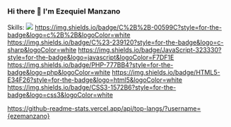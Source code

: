 ### Hi there 👋 I'm Ezequiel Manzano



Skills:
<img src="https://img.shields.io/badge/C%2B%2B-00599C?style=for-the-badge&logo=c%2B%2B&logoColor=white" />
https://img.shields.io/badge/C%2B%2B-00599C?style=for-the-badge&logo=c%2B%2B&logoColor=white
https://img.shields.io/badge/C%23-239120?style=for-the-badge&logo=c-sharp&logoColor=white
https://img.shields.io/badge/JavaScript-323330?style=for-the-badge&logo=javascript&logoColor=F7DF1E
https://img.shields.io/badge/PHP-777BB4?style=for-the-badge&logo=php&logoColor=white
https://img.shields.io/badge/HTML5-E34F26?style=for-the-badge&logo=html5&logoColor=white
https://img.shields.io/badge/CSS3-1572B6?style=for-the-badge&logo=css3&logoColor=white



https://github-readme-stats.vercel.app/api/top-langs/?username={ezemanzano}

<!--
**ezemanzano/ezemanzano** is a ✨ _special_ ✨ repository because its `README.md` (this file) appears on your GitHub profile.

Here are some ideas to get you started:

- 🔭 I’m currently working on ...
- 🌱 I’m currently learning ...
- 👯 I’m looking to collaborate on ...
- 🤔 I’m looking for help with ...
- 💬 Ask me about ...
- 📫 How to reach me: ...
- 😄 Pronouns: ...
- ⚡ Fun fact: ...
-->
